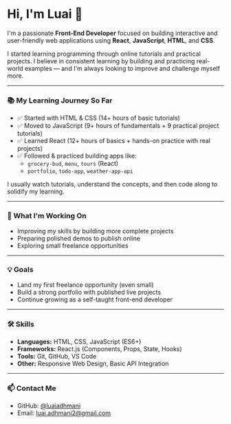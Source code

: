 # Hi, I'm Luai 👋

I'm a passionate **Front-End Developer** focused on building interactive and user-friendly web applications using **React**, **JavaScript**, **HTML**, and **CSS**.

I started learning programming through online tutorials and practical projects. I believe in consistent learning by building and practicing real-world examples — and I'm always looking to improve and challenge myself more.

---

### 📚 My Learning Journey So Far

- ✅ Started with HTML & CSS (14+ hours of basic tutorials)
- ✅ Moved to JavaScript (9+ hours of fundamentals + 9 practical project tutorials)
- ✅ Learned React (12+ hours of basics + hands-on practice with real projects)
- ✅ Followed & practiced building apps like:
  - `grocery-bud`, `menu`, `tours` (React)
  - `portfolio`, `todo-app`, `weather-app-api`

I usually watch tutorials, understand the concepts, and then code along to solidify my learning.

---

### 💼 What I'm Working On
- Improving my skills by building more complete projects
- Preparing polished demos to publish online
- Exploring small freelance opportunities

---

### 💡 Goals
- Land my first freelance opportunity (even small)
- Build a strong portfolio with published live projects
- Continue growing as a self-taught front-end developer

---

### 🛠️ Skills
- **Languages:** HTML, CSS, JavaScript (ES6+)
- **Frameworks:** React.js (Components, Props, State, Hooks)
- **Tools:** Git, GitHub, VS Code
- **Other:** Responsive Web Design, Basic API Integration

---

### 📫 Contact Me
- GitHub: [@luaiadhmani](https://github.com/luaiadhmani)
- Email: luai.adhmani2@gmail.com

